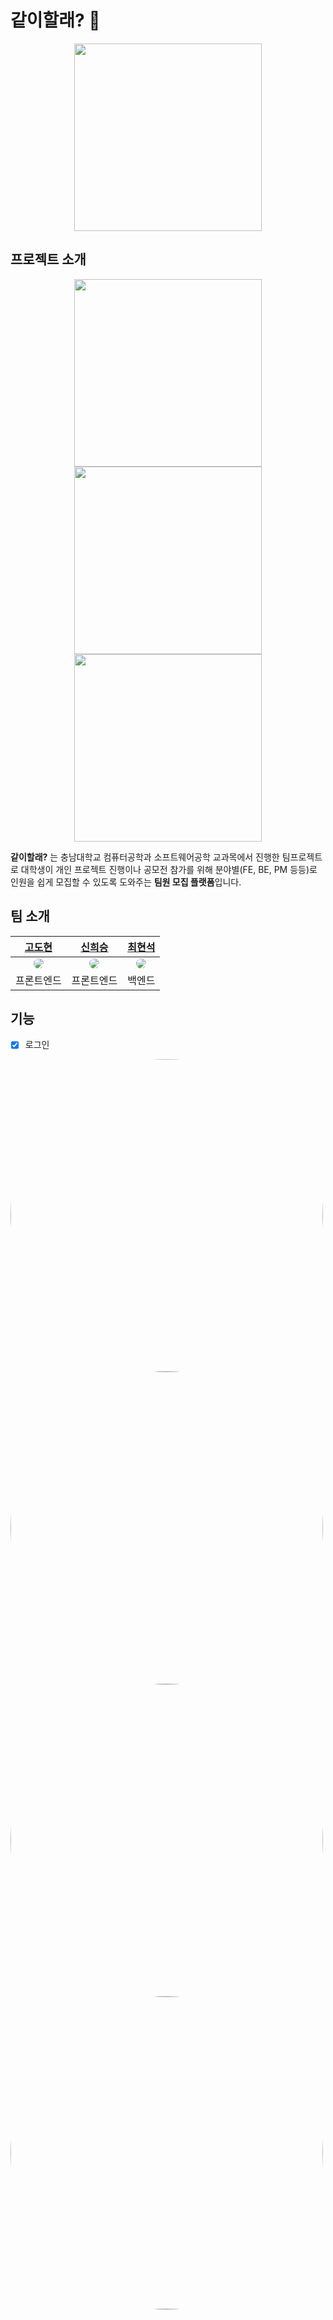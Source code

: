 # 같이할래? 🤝

<div align="center">
<img src="https://github.com/Can-U-Join-Us/CUJU-AOS/blob/master/images/initial_4.png" width="300">
</br>
</div>

## 프로젝트 소개

<div align="center">
<img src="https://github.com/Can-U-Join-Us/CUJU-AOS/blob/master/images/initial_1.png" width="300">
<img src="https://github.com/Can-U-Join-Us/CUJU-AOS/blob/master/images/initial_2.png" width="300">
<img src="https://github.com/Can-U-Join-Us/CUJU-AOS/blob/master/images/initial_3.png" width="300">
</div>

 **같이할래?** 는 충남대학교 컴퓨터공학과 소프트웨어공학 교과목에서 진행한 팀프로젝트로 대학생이 개인 프로젝트 진행이나 공모전 참가를 위해 분야별(FE, BE, PM 등등)로 인원을 쉽게 모집할 수 있도록 도와주는 **팀원 모집 플랫폼**입니다.

## 팀 소개

|[고도현](https://github.com/k906506)|[신희승](https://github.com/sinheeseung)|[최현석](https://github.com/201702083)|
|:-:|:-:|:-:|
|<a href="url"><img src="https://avatars.githubusercontent.com/k906506" style="border-radius:50%"></a>|<a href="url"><img src="https://avatars.githubusercontent.com/sinheeseung" style="border-radius:50%"></a>|<a href="url"><img src="https://avatars.githubusercontent.com/201702083" style="border-radius:50%"></a>|
|프론트엔드|프론트엔드|백엔드|

## 기능

- [x]  로그인

<div>
<a href="url">
<img src="https://images.velog.io/images/k906506/post/21b6d272-9c19-47cd-92bc-432dba0053b0/bandicam%202021-11-28%2015-04-35-416.jpg" style="border-radius:50%" height = "500">
<img src="https://images.velog.io/images/k906506/post/289f7406-a317-400d-9206-054c0b4febc7/bandicam%202021-11-28%2015-09-40-461.jpg" style="border-radius:50%" height = "500">
<img src="https://images.velog.io/images/k906506/post/558d8a27-f3ff-4e12-9def-afbd78663010/bandicam%202021-11-28%2015-09-42-447.jpg" style="border-radius:50%" height = "500">
</a>
</div>
<div>
<a href="url">
<img src="https://images.velog.io/images/k906506/post/f345197c-b71b-41a9-93cb-ae9d8370b4be/bandicam%202021-11-28%2015-04-42-497.jpg" style="border-radius:50%" height = "500">
<img src="https://images.velog.io/images/k906506/post/768d5f33-6065-411b-b6b0-61626c6ceb50/bandicam%202021-11-28%2015-04-47-629.jpg" style="border-radius:50%" height = "500">
</a>
</div>

<div>
</div>

- [x]  회원가입

<div>
<a href="url">
<img src="https://images.velog.io/images/k906506/post/78d4d044-6a40-490e-810a-b3c75ad840bb/bandicam%202021-11-28%2015-05-08-905.jpg" style="border-radius:50%" height = "500">
</a>
</div>

- [ ]  아이디, 비밀번호 찾기

<div>
<a href="url">
<img src="https://images.velog.io/images/k906506/post/c8a99c27-97f3-48b1-b3b1-77311502ff80/bandicam%202021-11-28%2015-04-53-141.jpg" style="border-radius:50%" height = "500">
<img src="https://images.velog.io/images/k906506/post/7ba1429a-c841-4892-ba3c-b0283633a97b/bandicam%202021-11-28%2015-04-55-597.jpg" style="border-radius:50%" height = "500">
</a>
</div>

- [ ]  개인정보 수정

- [ ]  프로필 수정

- [ ]  게시물 알림 설정

- [x]  팀원 모집 게시물 등록

<div>
<a href="url">
<img src="https://images.velog.io/images/k906506/post/b29acc9f-7c9b-4fc8-bb17-46b896e9ef9e/bandicam%202021-11-28%2015-05-55-001.jpg" style="border-radius:50%" height = "500">
<img src="https://images.velog.io/images/k906506/post/4041799f-2ed3-4308-b287-84d7125d475c/bandicam%202021-11-28%2015-06-00-090.jpg" style="border-radius:50%" height = "500">
</a>
</div>

- [ ]  팀원 모집 게시물 조회 및 참가

- [ ]  공모전 게시글 등록

- [x]  공모전 게시글 조회

<div>
<a href="url">
<img src="https://images.velog.io/images/k906506/post/793c5334-1956-4a80-b76e-08ee3a39d935/bandicam%202021-11-28%2015-06-13-364.jpg" style="border-radius:50%" height = "500">
<img src="https://images.velog.io/images/k906506/post/eeaf582a-bad0-4a9c-b135-d7b09c03c324/bandicam%202021-11-28%2015-18-48-007.jpg" style="border-radius:50%" height = "500">
<img src="https://images.velog.io/images/k906506/post/32d35bb1-aa9d-4591-b21e-6c30c0c5929a/bandicam%202021-11-28%2015-18-49-815.jpg" style="border-radius:50%" height = "500">
<img src="https://images.velog.io/images/k906506/post/a2a86e33-59aa-4e01-8f6b-524d00a4d59e/bandicam%202021-11-28%2015-18-51-728.jpg" style="border-radius:50%" height = "500">
</a>
</div>

- [x]  주최자 권한 설정

<div>
<a href="url">
<img src="https://images.velog.io/images/k906506/post/da78d5d4-35dc-4e63-8eed-f663a0f69351/bandicam%202021-11-28%2015-06-19-518.jpg" style="border-radius:50%" height = "500">
</a>
</div>

- [ ]  채팅

## 라이브러리

## 아키텍쳐

## 브랜치 관리 방법
feature -> develop -> master 로 관리한다.

### master
'master' 브랜치는 배포 가능한 상태만을 관리한다.  
커밋할 때는 태그를 사용해서 배포 번호를 기록한다.

### develop
'develop' 브랜치는 통합 브랜치 역할을 수행한다.  
이 브랜치를 기반으로 개발을 진행하고 모든 기능이 정상적으로 동작할 수 있는 상태를 유지해야 한다.  
기능이 추가되고 문제가 없는 경우 'master' 브랜치에 merge 한다.

### feature
'feature' 브랜치는 새로운 기능, 버그 수정이 필요할 때 'develop' 브랜치로부터 분기한다.  
개발이 완료되면 'develop' 브랜치에 merge 한다.  
'feature' 브랜치는 다음과 같이 'develop' 브랜치에서 분기한다.

```
$ git checkout -b kodohyeon_feature develop
```

'feature' 브랜치에서 모든 작업이 끝나면 다음과 같이 'develop' 브랜치로 merge하고 더이상 필요하지 않은 'feature' 브랜치는 삭제한다.

```
$ git checkout develop
Switched to branch 'develop'.
$ git merge --no-ff kodohyeon_feature
Updating asd293u...ddu9.
(Summary of changes)
$ git branch -d kodohyeon_feature
Deleted branch kodohyeon_feature.
$ git push origin develop
```
